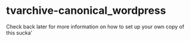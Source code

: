 # tvarchive-canonical_wordpress
Check back later for more information on how to set up your own copy of this sucka' 
